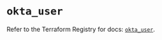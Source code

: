 # `okta_user`

Refer to the Terraform Registry for docs: [`okta_user`](https://registry.terraform.io/providers/okta/okta/4.13.0/docs/resources/user).
